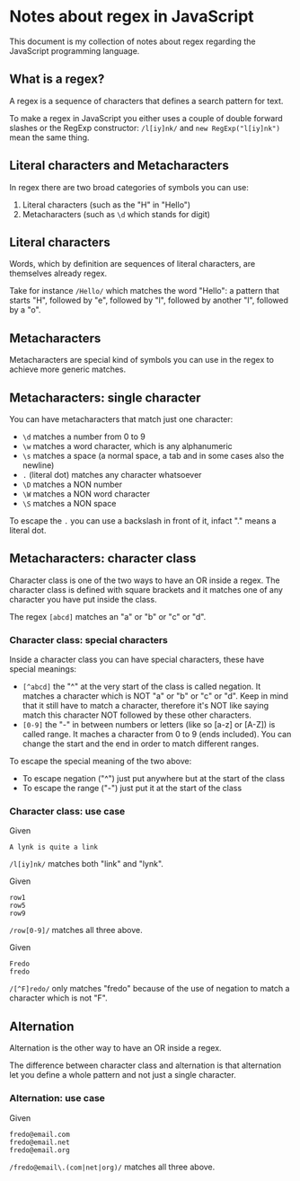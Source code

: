 # Notes about regex in JavaScript
This document is my collection of notes about regex regarding the JavaScript programming language.

## What is a regex?
A regex is a sequence of characters that defines a search pattern for text.

To make a regex in JavaScript you either uses a couple of double forward slashes or the RegExp constructor: ```/l[iy]nk/``` and ```new RegExp("l[iy]nk")``` mean the same thing.

## Literal characters and Metacharacters
In regex there are two broad categories of symbols you can use:
1. Literal characters (such as the "H" in "Hello")
2. Metacharacters (such as ```\d``` which stands for digit)

## Literal characters
Words, which by definition are sequences of literal characters, are themselves already regex.

Take for instance ```/Hello/``` which matches the word "Hello": a pattern that starts "H", followed by "e", followed by "l", followed by another "l", followed by a "o".

## Metacharacters
Metacharacters are special kind of symbols you can use in the regex to achieve more generic matches.

## Metacharacters: single character
You can have metacharacters that match just one character:
- ```\d``` matches a number from 0 to 9
- ```\w``` matches a word character, which is any alphanumeric
- ```\s``` matches a space (a normal space, a tab and in some cases also the newline)
- ```.``` (literal dot) matches any character whatsoever
- ```\D``` matches a NON number
- ```\W``` matches a NON word character
- ```\S``` matches a NON space

To escape the ```.``` you can use a backslash in front of it, infact "\." means a literal dot.

## Metacharacters: character class
Character class is one of the two ways to have an OR inside a regex.
The character class is defined with square brackets and it matches one of any character you have put inside the class.

The regex ```[abcd]``` matches an "a" or "b" or "c" or "d".

### Character class: special characters
Inside a character class you can have special characters, these have special meanings:
- ```[^abcd]``` the "^" at the very start of the class is called negation. It matches a character which is NOT "a" or "b" or "c" or "d". Keep in mind that it still have to match a character, therefore it's NOT like saying match this character NOT followed by these other characters.
- ```[0-9]``` the "-" in between numbers or letters (like so [a-z] or [A-Z]) is called range. It maches a character from 0 to 9 (ends included). You can change the start and the end in order to match different ranges.

To escape the special meaning of the two above:
- To escape negation ("^") just put anywhere but at the start of the class
- To escape the range ("-") just put it at the start of the class

### Character class: use case
Given
```
A lynk is quite a link
```

```/l[iy]nk/``` matches both "link" and "lynk".

Given
```
row1
row5
row9
```

```/row[0-9]/``` matches all three above.

Given
```
Fredo
fredo
```

```/[^F]redo/``` only matches "fredo" because of the use of negation to match a character which is not "F".

## Alternation
Alternation is the other way to have an OR inside a regex.

The difference between character class and alternation is that alternation let you define a whole pattern and not just a single character.

### Alternation: use case
Given
```
fredo@email.com
fredo@email.net
fredo@email.org
```

```/fredo@email\.(com|net|org)/``` matches all three above.

<!--metacharacter: quantifiers
metacharacter: position
metacharacter: alternation
metacharacter: capturing group
backreference
regex.test(string)
string.match(regex)
flags
regex.exec(string)
string.split(string)
string.split(regex)
string.replace(string, string)
string.replace(regex, string)
string.replace(regex, function) -->

